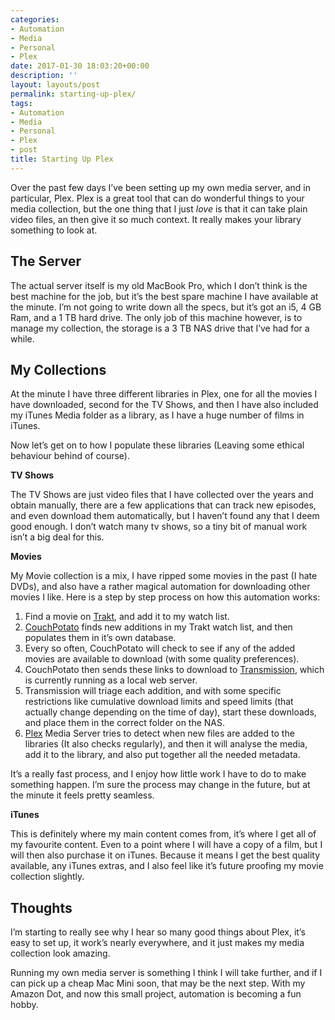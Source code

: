 ```yaml
---
categories:
- Automation
- Media
- Personal
- Plex
date: 2017-01-30 18:03:20+00:00
description: ''
layout: layouts/post
permalink: starting-up-plex/
tags:
- Automation
- Media
- Personal
- Plex
- post
title: Starting Up Plex
---
```


<div class="kg-card-markdown">
<p>Over the past few days I&#8217;ve been setting up my own media server, and in particular, Plex. Plex is a great tool that can do wonderful things to your media collection, but the one thing that I just <em>love</em> is that it can take plain video files, an then give it so much context. It really makes your library something to look at.</p>
<h2 id="theserver">The Server</h2>
<p>The actual server itself is my old MacBook Pro, which I don&#8217;t think is the best machine for the job, but it&#8217;s the best spare machine I have available at the minute. I&#8217;m not going to write down all the specs, but it&#8217;s got an i5, 4 GB Ram, and a 1 TB hard drive. The only job of this machine however, is to manage my collection, the storage is a 3 TB NAS drive that I&#8217;ve had for a while.</p>
<h2 id="mycollections">My Collections</h2>
<p>At the minute I have three different libraries in Plex, one for all the movies I have downloaded, second for the TV Shows, and then I have also included my iTunes Media folder as a library, as I have a huge number of films in iTunes.</p>
<p>Now let&#8217;s get on to how I populate these libraries (Leaving some ethical behaviour behind of course).</p>
<p><strong>TV Shows</strong></p>
<p>The TV Shows are just video files that I have collected over the years and obtain manually, there are a few applications that can track new episodes, and even download them automatically, but I haven&#8217;t found any that I deem good enough. I don&#8217;t watch many tv shows, so a tiny bit of manual work isn&#8217;t a big deal for this.</p>
<p><strong>Movies</strong></p>
<p>My Movie collection is a mix, I have ripped some movies in the past (I hate DVDs), and also have a rather magical automation for downloading other movies I like. Here is a step by step process on how this automation works:</p>
<ol>
<li>Find a movie on <a href="https://trakt.tv/">Trakt</a>, and add it to my watch list.</li>
<li><a href="https://couchpota.to">CouchPotato</a> finds new additions in my Trakt watch list, and then populates them in it&#8217;s own database.</li>
<li>Every so often, CouchPotato will check to see if any of the added movies are available to download (with some quality preferences).</li>
<li>CouchPotato then sends these links to download to <a href="https://transmissionbt.com">Transmission</a>, which is currently running as a local web server.</li>
<li>Transmission will triage each addition, and with some specific restrictions like cumulative download limits and speed limits (that actually change depending on the time of day), start these  downloads, and place them in the correct folder on the NAS.</li>
<li><a href="https://www.plex.tv">Plex</a> Media Server tries to detect when new files are added to the libraries (It also checks regularly), and then it will analyse the media, add it to the library, and also put together all the needed metadata.</li>
</ol>
<p>It&#8217;s a really fast process, and I enjoy how little work I have to do to make something happen. I&#8217;m sure the process may change in the future, but at the minute it feels pretty seamless.</p>
<p><strong>iTunes</strong></p>
<p>This is definitely where my main content comes from, it&#8217;s where I get all of my favourite content. Even to a point where I will have a copy of a film, but I will then also purchase it on iTunes. Because it means I get the best quality available, any iTunes extras, and I also feel like it&#8217;s future proofing my movie collection slightly.</p>
<h2 id="thoughts">Thoughts</h2>
<p>I&#8217;m starting to really see why I hear so many good things about Plex, it&#8217;s easy to set up, it work&#8217;s nearly everywhere, and it just makes my media collection look amazing.</p>
<p>Running my own media server is something I think I will take further, and if I can pick up a cheap Mac Mini soon, that may be the next step. With my Amazon Dot, and now this small project, automation is becoming a fun hobby.</p>
</div>